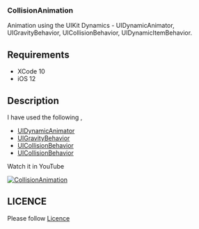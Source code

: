 ### CollisionAnimation

  Animation using the UIKit Dynamics - UIDynamicAnimator, UIGravityBehavior, UICollisionBehavior, UIDynamicItemBehavior.

## Requirements

 - XCode 10 
 - iOS 12

## Description


 I have used the following ,

 - [UIDynamicAnimator](https://developer.apple.com/documentation/uikit/uidynamicanimator)
 - [UIGravityBehavior](https://developer.apple.com/documentation/uikit/uigravitybehavior)
 - [UICollisionBehavior](https://developer.apple.com/documentation/uikit/uicollisionbehavior)
  - [UICollisionBehavior](https://developer.apple.com/documentation/uikit/uidynamicitembehavior)

  
  Watch it in YouTube 

  [![CollisionAnimation](https://github.com/AnanthaKrish/SwiftAnimations/blob/master/Day%204%20-%20CollisionAnimation/images/CollisionAnimation.png)](https://www.youtube.com/watch?v=P79jEN1G8hI&feature=youtu.be)


## LICENCE

  Please follow [Licence](https://github.com/AnanthaKrish/SwiftAnimations/blob/master/LICENSE)